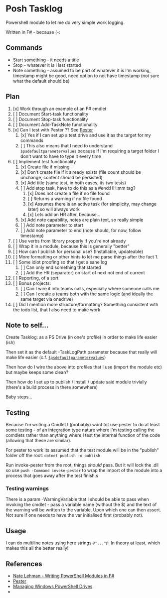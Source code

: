 # Posh Tasklog

Powershell module to let me do very simple work logging.

Written in F# - because (-:

## Commands

* Start something - it needs a title
* Stop - whatever it is I last started
* Note something - assumed to be part of whatever it is I'm working, timestamp might be good, need option to not have timestamp (not sure what the default should be)

## Plan

1. [x] Work through an example of an F# cmdlet
1. [ ] Document Start-task functionality
1. [ ] Document Stop-task functionality
1. [ ] Document Add-TaskNote functionality
1. [x] Can I test with Pester ?? See [Pester](https://pester.dev)
   1. [x] Yes if I can set up a test drive and use it as the target for my commands
   1. [ ] This also means that I need to understand `$psdefaultparametervalues` because if I'm requiring a target folder I don't want to have to type it every time
1. [ ] Implement test functionality
   1. [x] Create file if missing
   1. [x] Don't create file if it already exists (file count should be unchange, content should be persisted)
   1. [x] Add title (same test, in both cases, its two tests)
   1. [ ] Add stop task, have to do this as a #end:HH:mm tag?
      1. [x]  Does not create a file if no file found
      1. [ ]  Returns a warning if no file found
      1. [x]  Assumes there is an active task (for simplicity, may change later) so will always work
      1. [x]  Lets add an HR after, because...
   1. [x] Add note capability, notes are plain text, so really simple
   1. [ ] Add note parameter to start
   1. [ ] Add note parameter to end (note should, for now, follow timestamp)
1. [ ] Use verbs from library properly if you're not already
1. [ ] Wrap it in a module, because this is generally "better"
1. [ ] How can I publish for personal use? (Installable, updateable)
1. [ ] More formatting or other hints to let me parse things after the fact
   1. 
1. [ ] Some idiot proofing so that I get a sane log
   1. [ ] Can only end something that started
   1. [ ] Add the HR (separator) on start of next not end of current
1. [ ] Reporting, of a sort
1. [ ] Bonus projects:
   1. [ ] Can I wire it into teams calls, especially where someone calls me
   1. [ ] Can I create a teams both with the same logic (and ideally the same target via onedrive)
1. [ ] Did I mention more structure/formatting? Something consistent with the todo list, that I also need to make work

## Note to self...

Create Tasklog: as a PS Drive (in one's profile) in order to make life easier (ish)

Then set it as the default -TaskLogPath parameter because that really will make life easier (c.f. [`$psdefaultparametervalues`](https://docs.microsoft.com/en-us/powershell/module/microsoft.powershell.core/about/about_parameters_default_values?view=powershell-7.1))

Then how do I wire the above into profiles that I use (import the module etc) but maybe keeps some clean?

Then how do I set up to publish / install / update said module trivially (there's a build process in there somewhere)

Baby steps...

## Testing

Because I'm writing a Cmdlet I (probably) want tot use pester to do at least some testing - of an integration type nature where I'm testing calling the comdlets rather than anything where I test the internal function of the code (allowing that these are similar).

For pester to work its assumed that the test module will be in the "publish" folder off the root: `dotnet publish -o publish`

Run invoke-pester from the root, things _should_ pass. But it will lock the .dll so use `pwsh -Command invoke-pester` to wrap the import of the module into a process that goes away after the test finish.s

### Testing warnings

There is a param -WarningVariable that I should be able to pass when invoking the cmdlet - pass a variable name (without the $) and the text of the warning will be written to the variable. Upon which one can then assert. Not sure if one needs to have the var initialised first (probably not).

## Usage

I can do multiline notes using here strings `@"..."@`. In theory at least, which makes this all the better really!

## References

* [Nate Lehman - Writing PowerShell Modules in F#](https://medium.com/@natelehman/writing-powershell-modules-in-f-ed52704d97ed)
* [Pester](https://pester.dev)
* [Managing Windows PowerShell Drives](https://docs.microsoft.com/en-us/powershell/scripting/samples/managing-windows-powershell-drives?view=powershell-7.1)
* 